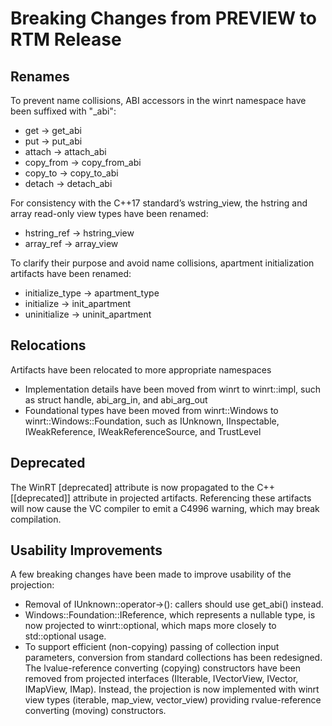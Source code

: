 Breaking Changes from PREVIEW to RTM Release
============================================

Renames
-------
To prevent name collisions, ABI accessors in the winrt namespace have been suffixed with "_abi":
* get -> get_abi
* put -> put_abi
* attach -> attach_abi
* copy_from -> copy_from_abi
* copy_to -> copy_to_abi
* detach -> detach_abi

For consistency with the C++17 standard’s wstring_view, the hstring and array read-only view types have been renamed:
* hstring_ref -> hstring_view
* array_ref -> array_view

To clarify their purpose and avoid name collisions, apartment initialization artifacts have been renamed:
* initialize_type -> apartment_type
* initialize -> init_apartment
* uninitialize -> uninit_apartment
 
Relocations
-----------
Artifacts have been relocated to more appropriate namespaces
* Implementation details have been moved from winrt to winrt\::impl, such as struct handle, abi_arg_in, and abi_arg_out
* Foundational types have been moved from winrt\::Windows to winrt\::Windows\::Foundation, such as IUnknown, IInspectable, IWeakReference, IWeakReferenceSource, and TrustLevel

Deprecated
----------
The WinRT \[deprecated\] attribute is now propagated to the C++ \[\[deprecated\]\] attribute in projected artifacts.  Referencing these artifacts will now cause the VC compiler to emit a C4996 warning, which may break compilation.

Usability Improvements
----------------------
A few breaking changes have been made to improve usability of the projection:
* Removal of IUnknown::operator->(): callers should use get_abi() instead.
* Windows\::Foundation\::IReference, which represents a nullable type, is now projected to winrt\::optional, which maps more closely to std\::optional usage.
* To support efficient (non-copying) passing of collection input parameters, conversion from standard collections has been redesigned.  The lvalue-reference converting (copying) constructors have been removed from projected interfaces (IIterable, IVectorView, IVector, IMapView, IMap).  Instead, the projection is now implemented with winrt view types (iterable, map_view, vector_view) providing rvalue-reference converting (moving) constructors.
